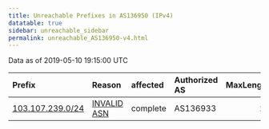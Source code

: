 ```yaml
---
title: Unreachable Prefixes in AS136950 (IPv4)
datatable: true
sidebar: unreachable_sidebar
permalink: unreachable_AS136950-v4.html
---
```


Data as of 2019-05-10 19:15:00 UTC


<div class="datatable-begin"></div>

| Prefix                                                     | Reason                                                                                                   | affected   | Authorized AS   |   MaxLength | Anchor                                       |   unreachable /24s |
|:-----------------------------------------------------------|:---------------------------------------------------------------------------------------------------------|:-----------|:----------------|------------:|:---------------------------------------------|-------------------:|
| [103.107.239.0/24](https://stat.ripe.net/103.107.239.0/24) | [INVALID ASN](https://rpki-validator.ripe.net/announcement-preview?asn=AS136950&prefix=103.107.239.0/24) | complete   | AS136933        |          24 | [APNIC](unreachable_APNIC_RPKI_Root-v4.html) |                  1 |

<div class="datatable-end"></div>